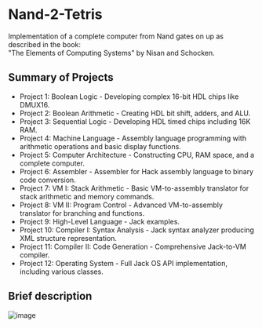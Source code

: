 # Nand-2-Tetris
Implementation of a complete computer from Nand gates on up as described in the book:  
"The Elements of Computing Systems" by Nisan and Schocken.  

## Summary of Projects
- Project 1: Boolean Logic - Developing complex 16-bit HDL chips like DMUX16.  
- Project 2: Boolean Arithmetic - Creating HDL bit shift, adders, and ALU.  
- Project 3: Sequential Logic - Developing HDL timed chips including 16K RAM.  
- Project 4: Machine Language - Assembly language programming with arithmetic operations and basic display functions.  
- Project 5: Computer Architecture - Constructing CPU, RAM space, and a complete computer.  
- Project 6: Assembler - Assembler for Hack assembly language to binary code conversion.  
- Project 7: VM I: Stack Arithmetic - Basic VM-to-assembly translator for stack arithmetic and memory commands.  
- Project 8: VM II: Program Control - Advanced VM-to-assembly translator for branching and functions.  
- Project 9: High-Level Language - Jack examples.  
- Project 10: Compiler I: Syntax Analysis - Jack syntax analyzer producing XML structure representation.  
- Project 11: Compiler II: Code Generation - Comprehensive Jack-to-VM compiler.  
- Project 12: Operating System - Full Jack OS API implementation, including various classes.

## Brief description

![image](https://github.com/linorcohen/Nand-To-Tetris/assets/76969581/04e03828-14a3-448e-823b-a153e856a8d4)

